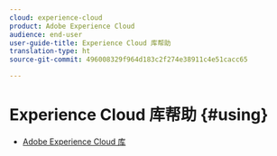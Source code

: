 ```yaml
---
cloud: experience-cloud
product: Adobe Experience Cloud
audience: end-user
user-guide-title: Experience Cloud 库帮助
translation-type: ht
source-git-commit: 496008329f964d183c2f274e38911c4e51cacc65

---
```



# Experience Cloud 库帮助 {#using}

+ [Adobe Experience Cloud 库](c-library-about/overview.md)
